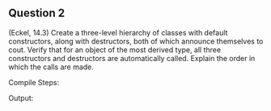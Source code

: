 ## Question 2

(Eckel, 14.3) Create a three-level hierarchy of classes with default constructors, along with destructors, both of which announce themselves to cout. Verify that for an object of the most derived type, all three constructors and destructors are automatically called. Explain the order in which the calls are made.

Compile Steps:

Output:
